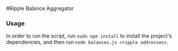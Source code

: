 #Ripple Balance Aggregator

### Usage
In order to run the script, run `sudo npm install` to install the project's dependencies, and then run `node balances.js <ripple addresses>`.
